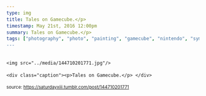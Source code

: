 ```yaml
---
type: img
title: Tales on Gamecube.</p> 
timestamp: May 21st, 2016 12:00pm
summary: Tales on Gamecube.</p> 
tags: ["photography", "photo", "painting", "gamecube", "nintendo", "symphonia", "mod", "art", "game]
---
```


                
                
                
                                                                                        <img src="../media/144710201771.jpg"/>
                                                                                          <div class="caption"><p>Tales on Gamecube.</p> </div>
                                    
                
                
                
                
                                
<small>source: https://saturdayxiii.tumblr.com/post/144710201771</small>